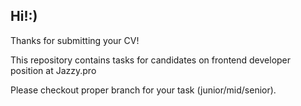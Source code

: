 ## Hi!:)

Thanks for submitting your CV!

This repository contains tasks for candidates on frontend developer position at Jazzy.pro

Please checkout proper branch for your task (junior/mid/senior).
